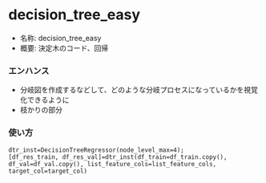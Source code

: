# decision_tree_easy 
- 名称: decision_tree_easy
- 概要: 決定木のコード、回帰 


### エンハンス 
- 分岐図を作成するなどして、どのような分岐プロセスになっているかを視覚化できるように
- 枝かりの部分


### 使い方
```
dtr_inst=DecisionTreeRegressor(node_level_max=4);
[df_res_train, df_res_val]=dtr_inst(df_train=df_train.copy(), df_val=df_val.copy(), list_feature_cols=list_feature_cols, target_col=target_col)
    
```
